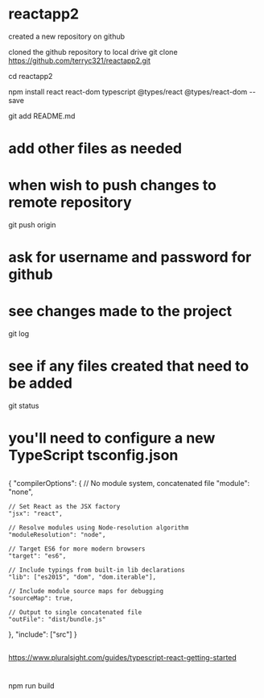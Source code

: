# reactapp2

created a new repository on github

cloned the github repository to local drive
git clone https://github.com/terryc321/reactapp2.git

cd reactapp2

npm install react react-dom typescript @types/react @types/react-dom --save

git add README.md

# add other files as needed

# when wish to push changes to remote repository

git push origin

# ask for username and password for github

# see changes made to the project

git log

# see if any files created that need to be added

git status

# you'll need to configure a new TypeScript tsconfig.json
##
{
  "compilerOptions": {
    // No module system, concatenated file
    "module": "none",

    // Set React as the JSX factory
    "jsx": "react",

    // Resolve modules using Node-resolution algorithm
    "moduleResolution": "node",

    // Target ES6 for more modern browsers
    "target": "es6",

    // Include typings from built-in lib declarations
    "lib": ["es2015", "dom", "dom.iterable"],

    // Include module source maps for debugging
    "sourceMap": true,

    // Output to single concatenated file
    "outFile": "dist/bundle.js"
  },
  "include": ["src"]
}
##

https://www.pluralsight.com/guides/typescript-react-getting-started


#
npm run build


